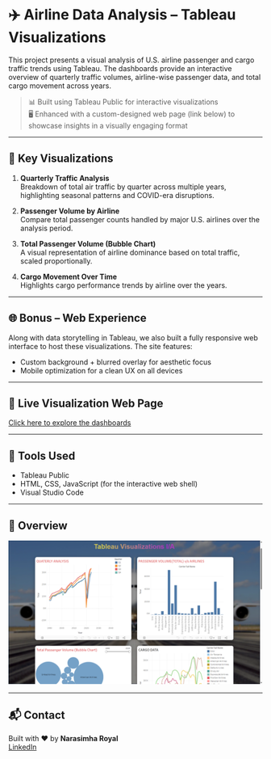 # ✈️ Airline Data Analysis – Tableau Visualizations

This project presents a visual analysis of U.S. airline passenger and cargo traffic trends using Tableau. The dashboards provide an interactive overview of quarterly traffic volumes, airline-wise passenger data, and total cargo movement across years.

> 📊 Built using Tableau Public for interactive visualizations  
> 🖥️ Enhanced with a custom-designed web page (link below) to showcase insights in a visually engaging format

---

## 📌 Key Visualizations

1. **Quarterly Traffic Analysis**  
   Breakdown of total air traffic by quarter across multiple years, highlighting seasonal patterns and COVID-era disruptions.

2. **Passenger Volume by Airline**  
   Compare total passenger counts handled by major U.S. airlines over the analysis period.

3. **Total Passenger Volume (Bubble Chart)**  
   A visual representation of airline dominance based on total traffic, scaled proportionally.

4. **Cargo Movement Over Time**  
   Highlights cargo performance trends by airline over the years.

---

## 🌐 Bonus – Web Experience  
Along with data storytelling in Tableau, we also built a fully responsive web interface to host these visualizations. The site features:

- Custom background + blurred overlay for aesthetic focus  
- Mobile optimization for a clean UX on all devices

---

## 🔗 Live Visualization Web Page  
[Click here to explore the dashboards](https://airline56.netlify.app/)  
<!-- Replace # with the actual deployed link -->

---

## 📁 Tools Used

- Tableau Public  
- HTML, CSS, JavaScript (for the interactive web shell)  
- Visual Studio Code

---

## 📸 Overview

![Dashboard Preview](overview.png)  


---

## 📬 Contact

Built with ❤️ by **Narasimha Royal**  
[LinkedIn](https://www.linkedin.com/in/narasimha31/)  
